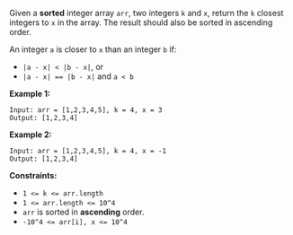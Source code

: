 Given a **sorted** integer array `arr`, two integers `k` and `x`, return the `k` closest integers to `x` in the array. The result should also be sorted in ascending order.

An integer `a` is closer to `x` than an integer `b` if:
- `|a - x| < |b - x|`, or
- `|a - x| == |b - x|` and `a < b`
 
**Example 1:**
```
Input: arr = [1,2,3,4,5], k = 4, x = 3
Output: [1,2,3,4]
```
**Example 2:**
```
Input: arr = [1,2,3,4,5], k = 4, x = -1
Output: [1,2,3,4]
```
**Constraints:**
- `1 <= k <= arr.length`
- `1 <= arr.length <= 10^4`
- `arr` is sorted in **ascending** order.
- `-10^4 <= arr[i], x <= 10^4`